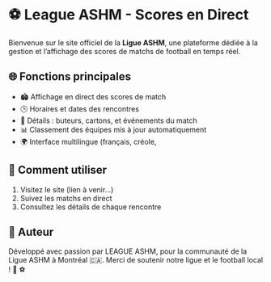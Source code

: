 # ⚽ League ASHM - Scores en Direct

Bienvenue sur le site officiel de la **Ligue ASHM**, une plateforme dédiée à la gestion et l’affichage des scores de matchs de football en temps réel.

## 🌐 Fonctions principales

- 🏟 Affichage en direct des scores de match
- 🕒 Horaires et dates des rencontres
- 🧾 Détails : buteurs, cartons, et événements du match
- 📊 Classement des équipes mis à jour automatiquement
- 🌍 Interface multilingue (français, créole, 
## 🚀 Comment utiliser

1. Visitez le site (lien à venir…)
2. Suivez les matchs en direct
3. Consultez les détails de chaque rencontre

## 👤 Auteur

Développé avec passion par LEAGUE ASHM, pour la communauté de la Ligue ASHM à Montréal 🇨🇦.
Merci de soutenir notre ligue et le football local ! 🖤
⚽
